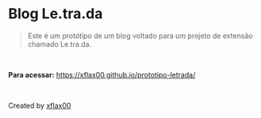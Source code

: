 # Blog Le.tra.da
> Este é um protótipo de um blog voltado para um projeto de extensão chamado Le.tra.da.

<br>

<b>Para acessar:</b> https://xflax00.github.io/prototipo-letrada/

<br>


Created by [xflax00](https://github.com/xflax00)
